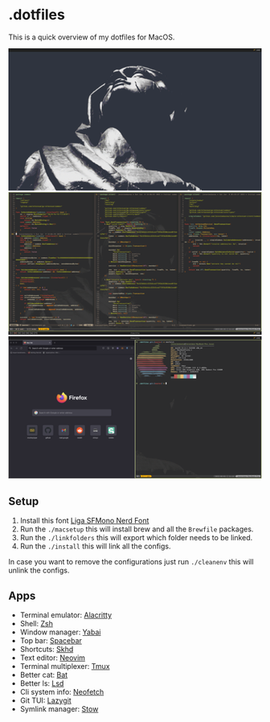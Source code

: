 # .dotfiles

This is a quick overview of my dotfiles for MacOS.

![empty desktop](screenshots/screenshot-empty-desktop.png)
![nvim](screenshots/screenshot-nvim-splits.png)
![neofetch](screenshots/screenshot-neofetch-firefox.png)

## Setup

1. Install this font [Liga SFMono Nerd Font](https://github.com/epk/SF-Mono-Nerd-Font)
2. Run the `./macsetup` this will install brew and all the `Brewfile` packages.
3. Run the `./linkfolders` this will export which folder needs to be linked.
4. Run the `./install` this will link all the configs.

In case you want to remove the configurations just run `./cleanenv` this will unlink the configs.

## Apps

- Terminal emulator: [Alacritty](https://github.com/alacritty/alacritty)
- Shell: [Zsh](https://ohmyz.sh/)
- Window manager: [Yabai](https://github.com/koekeishiya/yabai)
- Top bar: [Spacebar](https://github.com/cmacrae/spacebar)
- Shortcuts: [Skhd](https://github.com/koekeishiya/skhd)
- Text editor: [Neovim](https://neovim.io/)
- Terminal multiplexer: [Tmux](https://github.com/tmux/tmux)
- Better cat: [Bat](https://github.com/sharkdp/bat)
- Better ls: [Lsd](https://github.com/Peltoche/lsd)
- Cli system info: [Neofetch](https://github.com/dylanaraps/neofetch)
- Git TUI: [Lazygit](https://github.com/jesseduffield/lazygit)
- Symlink manager: [Stow](https://www.gnu.org/software/stow/)

